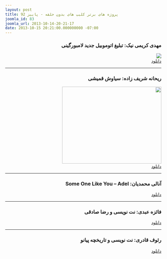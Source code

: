 ```yaml
---
layout: post
title: پروژه های برتر کلیپ های بدون حلقه - پاییز 92
joomla_id: 83
joomla_url: 2013-10-14-20-21-17
date: 2013-10-15 20:21:00.000000000 -07:00
---
```

<h3 dir="rtl">مهدی کریمی نیک: تبلیغ اتوموبیل جدید لامبورگینی</h3>
<p dir="rtl">
	<img src="/assets/images/lambo.jpg" />
	<br><a href="http://www.mediafire.com/download/p3upl71mpjt7mlp/Mahdi_Karimi_Nik_-_LAMBORGINI.rar">دانلود</a>
</p>
<hr />
<h3 dir="rtl">ریحانه شریف زاده: سیاوش قمیشی</h3>
<p dir="rtl">
	<img src="/assets/images/sia.jpg" width="320" height="249" />
	<br /><a href="http://www.mediafire.com/download/5ags1du11laf5zj/Reyhane_Sharifzadeh_-_Ghomeyshi.rar">دانلود</a>
</p>
<hr />
<h3 dir="rtl">آنالی محمدیان: Some One Like You – Adel</h3>
<p dir="RTL">
	<a href="http://www.mediafire.com/download/36ah188k5wtndba/Anali_Mohammadian_-_Adel.rar">دانلود</a>
</p>
<hr />
<h3 dir="rtl">فائزه عبدی: نت نویسی و رضا صادقی</h3>
<p dir="RTL">
	<a href="http://www.mediafire.com/download/cd8vuym3o71140k/Faeze_Abdi_-_Note_%2B_Reza_Sadeghi.rar">دانلود</a>
</p>
<hr />
<h3 dir="rtl">رئوف قادری: نت نویسی و تاریخچه پیانو</h3>
<p dir="RTL">
	<a href="http://www.mediafire.com/download/96ro7dx4ejn7l81/Raoof_Ghaderi_-_History_of_Piano.rar">دانلود</a>
</p>
